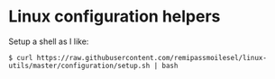 # Linux configuration helpers

Setup a shell as I like:

    $ curl https://raw.githubusercontent.com/remipassmoilesel/linux-utils/master/configuration/setup.sh | bash
